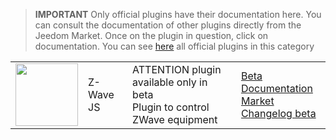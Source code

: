 
>**IMPORTANT**
>Only official plugins have their documentation here. You can consult the documentation of other plugins directly from the Jeedom Market. Once on the plugin in question, click on documentation.
>You can see [here](https://market.jeedom.com/index.php?v=d&p=market&type=plugin&categorie=zwavejs) all official plugins in this category


| | | | |
|--- | --- | --- | ---|
|<img src="./beta/._icon.png" class="pluginLogo" width="100" />|Z-Wave JS|ATTENTION plugin available only in beta<br/>Plugin to control ZWave equipment|[Beta Documentation](./beta/index.md)<br/>[Market](https://market.jeedom.com/index.php?v=d&p=market_display&id=4306)<br/>[Changelog beta](./beta/changelog.md)|
